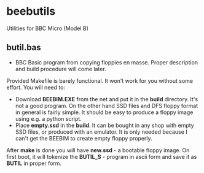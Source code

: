 # beebutils
Utilities for BBC Micro (Model B)

## butil.bas
* BBC Basic program from copying floppies en masse. Proper description and build procedure will come later.

Provided Makefile is barely functional. It won't work for you without some effort. You will need to:
- Download **BEEBIM.EXE** from the net and put it in the **build** directory. It's not a good program. On the other hand SSD files and DFS floppy format in general is fairly simple. It should be easy to produce a floppy image using e.g. a python script.
- Place **empty.ssd** in the **build**. It can be bought in any shop with empty SSD files, or produced with an emulator. It is only needed because I can't get the BEEBIM to create empty floppy properly.

After **make** is done you will have **new.ssd** - a bootable floppy image. On first boot, it will tokenize the **BUTIL_S** - program in ascii form and save it as **BUTIL** in proper form. 
